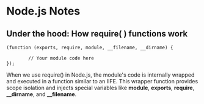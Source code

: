 # Node.js Notes

## Under the hood: How require( ) functions work

    (function (exports, require, module, __filename, __dirname) {

            // Your module code here
    });

When we use require() in Node.js, the module's code is internally wrapped and executed in a function similar to an IIFE. This wrapper function provides scope isolation and injects special variables like **module**, **exports**, **require**, **\_\_dirname**, and **\_\_filename**.
